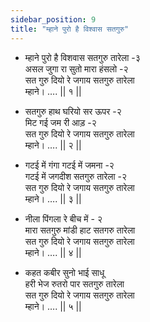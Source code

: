 ```yaml
---
sidebar_position: 9
title: "म्हाने पुरो है विश्वास सतगुरु"
---
```


- म्हाने पुरो है विशवास सतगुरु तारेला -३ <br/>
  असल जुगा रा सुतो मारा हंसलो -२ <br/>
  सत गुरु दियो रे जगाय सतगुरु तारेला <br/>
  म्हाने। …. || १ ||

- सतगुरु हाथ घरियो सर ऊपर -२ <br/>
  मिट गई जम री आड़ -२ <br/>
  सत गुरु दियो रे जगाय सतगुरु तारेला <br/>
  म्हाने। …. || २ ||

- गटई में गंगा गटई में जमना -२ <br/>
  गटई में जगदीश सतगुरु तारेला -२ <br/>
  सत गुरु दियो रे जगाय सतगुरु तारेला <br/>
  म्हाने। …. || ३ ||

- नीला पिंगला रे बीच में - २ <br/>
  मारा सतगुरु मांडी हाट सतगरु तारेला <br/>
  सत गुरु दियो रे जगाय सतगुरु तारेला <br/>
  म्हाने। …. || ४ ||

- कहत कबीर सुनो भाई साधू <br/>
  हरी भेज रुतरो पार सतगुरु तारेला <br/>
  सत गुरु दियो रे जगाय सतगुरु तारेला <br/>
  म्हाने। …. || ५ ||
